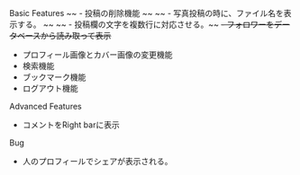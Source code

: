 Basic Features
~~ - 投稿の削除機能 ~~
~~ - 写真投稿の時に、ファイル名を表示する。 ~~
~~ - 投稿欄の文字を複数行に対応させる。~~
~~- フォロワーをデータベースから読み取って表示~~
- プロフィール画像とカバー画像の変更機能
- 検索機能
- ブックマーク機能
- ログアウト機能

Advanced Features
- コメントをRight barに表示

Bug
- 人のプロフィールでシェアが表示される。
